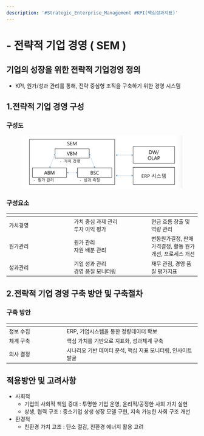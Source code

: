 ```yaml
---
description: '#Strategic_Enterprise_Management #KPI(핵심성과지표)'
---
```


# - 전략적 기업 경영 ( SEM )



## 기업의 성장을 위한 전략적 기업경영 정의

* KPI, 원가/성과 관리를 통해, 전략 중심형 조직을 구축하기 위한 경영 시스템

## 1.전략적 기업 경영 구성

### 구성도

<figure><img src="../../../.gitbook/assets/image (1) (1) (1) (1) (1) (1) (1) (1) (1) (1) (1) (1) (1) (1) (1) (1).png" alt=""><figcaption></figcaption></figure>

### 구성요소

<table><thead><tr><th width="157"></th><th width="190"></th><th></th></tr></thead><tbody><tr><td>가치경영</td><td>가치 중심 과제  관리<br>투자 이익 평가</td><td>현금 흐름 창출 및 역량 관리</td></tr><tr><td>원가관리</td><td>원가 관리<br>자원 배분 관리</td><td>변동원가결정, 판매가격결정, 활동 원가 개선, 프로세스 개선</td></tr><tr><td>성과관리</td><td>기업 성과 관리<br>경영 품질 모니터링</td><td>재무 관점, 경영 품질 평가지표</td></tr></tbody></table>

## 2.전략적 기업 경영 구축 방안 및 구축절차

### 구축 방안

<table><thead><tr><th width="138"></th><th></th></tr></thead><tbody><tr><td>정보 수집</td><td>ERP, 기업시스템을 통한 정량데이터 확보</td></tr><tr><td>체계 구축</td><td>핵심 가치를 기반으로 지표화, 성과체계 구축</td></tr><tr><td>의사 결정</td><td>시나리오 기반 데이터 분석, 핵심 지표 모니터링, 인사이트 발굴</td></tr></tbody></table>



## 적용방안 및 고려사항

* 사회적
  * 기업의 사회적 책임 증대 : 투명한 기업 운영, 윤리적/공정한 사회 가치 실현
  * 상생, 협력 구조 : 중소기업 상생 성장 모델 구현, 지속 가능한 사회 구조 개선
* 환경적
  * 친환경 가치 고조 : 탄소 절감, 친환경 에너지 활용 고려
